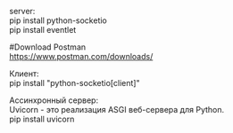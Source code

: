 server: <br>
pip install python-socketio <br>
pip install eventlet

#Download Postman <br>
https://www.postman.com/downloads/

Клиент: <br>
pip install "python-socketio[client]"

Ассинхронный сервер: <br>
Uvicorn - это реализация ASGI веб-сервера для Python.<br>
pip install uvicorn

   